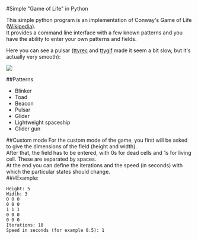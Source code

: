 #Simple "Game of Life" in Python

This simple python program is an implementation of Conway's Game of Life ([Wikipedia](https://en.wikipedia.org/wiki/Conway's_Game_of_Life)).  
It provides a command line interface with a few known patterns and you have the ability to enter your own patterns and fields.

Here you can see a pulsar ([ttyrec](http://0xcc.net/ttyrec/index.html.en) and [ttygif](https://github.com/icholy/ttygif) made it seem a bit slow, but it's actually very smooth):  

![](tty.gif)

##Patterns
* Blinker
* Toad
* Beacon
* Pulsar
* Glider
* Lightweight spaceship
* Glider gun

##Custom mode
For the custom mode of the game, you first will be asked to give the dimensions of the field (height and width).  
After that, the field has to be entered, with 0s for dead cells and 1s for living cell. These are separated by spaces.  
At the end you can define the iterations and the speed (in seconds) with which the particular states should change.  
###Example:
```
Height: 5
Width: 3
0 0 0
0 0 0
1 1 1
0 0 0
0 0 0
Iterations: 10
Speed in seconds (for example 0.5): 1
```
